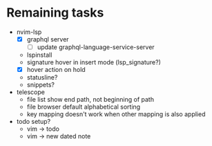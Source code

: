 # Remaining tasks

- nvim-lsp
  - [x] graphql server
    - [ ] update graphql-language-service-server
  - lspinstall
  - signature hover in insert mode (lsp_signature?)
  - [x] hover action on hold
  - statusline?
  - snippets?
- telescope
  - file list show end path, not beginning of path
  - file browser default alphabetical sorting
  - <CR> key mapping doesn't work when other mapping is also applied
- todo setup?
  - vim -> todo
  - vim -> new dated note
